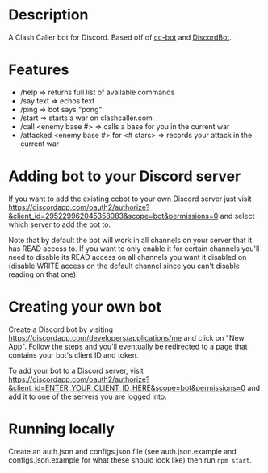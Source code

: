 # Description
A Clash Caller bot for Discord. Based off of <a href="https://github.com/butttons/cc-bot">cc-bot</a>
and <a href="https://github.com/chalda/DiscordBot">DiscordBot</a>.

# Features
- /help => returns full list of available commands
- /say text => echos text
- /ping => bot says "pong"
- /start <war size> <Enemy Clan Name> => starts a war on clashcaller.com
- /call <enemy base #> => calls a base for you in the current war
- /attacked <enemy base #> for <# stars> => records your attack in the current war

# Adding bot to your Discord server
If you want to add the existing ccbot to your own Discord server just visit
https://discordapp.com/oauth2/authorize?&client_id=295229962045358083&scope=bot&permissions=0 and select which
server to add the bot to.

Note that by default the bot will work in all channels on your server that it has READ access to. If you want to only
enable it for certain channels you'll need to disable its READ access on all channels you want it disabled on (disable
WRITE access on the default channel since you can't disable reading on that one).

# Creating your own bot
Create a Discord bot by visiting https://discordapp.com/developers/applications/me and click on "New App". Follow the
steps and you'll eventually be redirected to a page that contains your bot's client ID and token.

To add your bot to a Discord server, visit https://discordapp.com/oauth2/authorize?&client_id=ENTER_YOUR_CLIENT_ID_HERE&scope=bot&permissions=0 and add it to one of the servers you are logged into.

# Running locally
Create an auth.json and configs.json file (see auth.json.example and configs.json.example for what these should look
like) then run `npm start`.